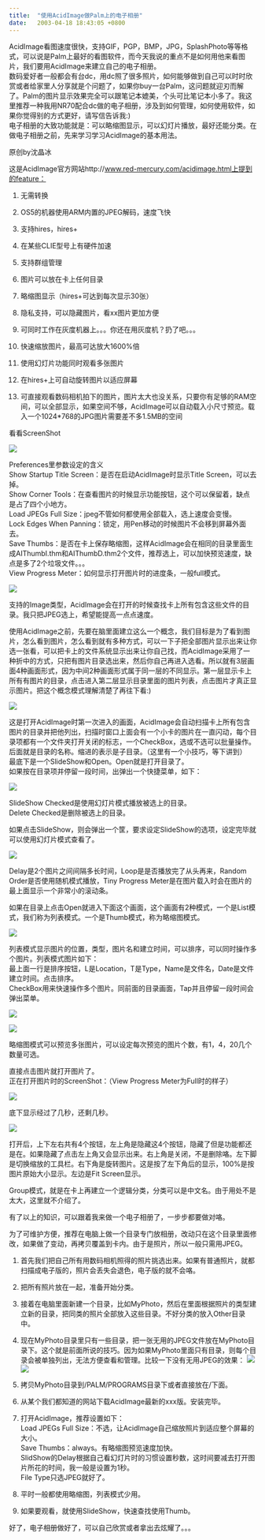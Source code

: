 ```yaml
---
title:  "使用AcidImage做Palm上的电子相册"
date:   2003-04-18 18:43:05 +0800
---
```


AcidImage看图速度很快，支持GIF，PGP，BMP，JPG，SplashPhoto等等格式，可以说是Palm上最好的看图软件，而今天我说的重点不是如何用他来看图片，我们要用AcidImage来建立自己的电子相册。  
数码爱好者一般都会有台dc，用dc照了很多照片，如何能够做到自己可以时时欣赏或者给家里人分享就是个问题了，如果你buy一台Palm，这问题就迎刃而解了。Palm的图片显示效果完全可以跟笔记本媲美，个头可比笔记本小多了。我这里推荐一种我用NR70配合dc做的电子相册，涉及到如何管理，如何使用软件，如果你觉得别的方式更好，请写信告诉我:)  
电子相册的大致功能就是：可以略缩图显示，可以幻灯片播放，最好还能分类。在做电子相册之前，先来学习学习AcidImage的基本用法。  

原创by沈晶冰  

这是AcidImage官方网站http://www.red-mercury.com/acidimage.html上提到的feature：  

  1. 无需转换  

  2. OS5的机器使用ARM内置的JPEG解码，速度飞快  

  3. 支持hires，hires+  

  4. 在某些CLIE型号上有硬件加速  

  5. 支持群组管理  

  6. 图片可以放在卡上任何目录  

  7. 略缩图显示（hires+可达到每次显示30张）  

  8. 隐私支持，可以隐藏图片，看xx图片更加方便  

  9. 可同时工作在灰度机器上。。。你还在用灰度机？扔了吧。。。  

  10. 快速缩放图片，最高可达放大1600%倍  

  11. 使用幻灯片功能同时观看多张图片  

  12. 在hires+上可自动旋转图片以适应屏幕  

  13. 可直接观看数码相机拍下的图片，图片太大也没关系，只要你有足够的RAM空间，可以全部显示，如果空间不够，AcidImage可以自动载入小尺寸预览。载入一个1024*768的JPG图片需要差不多1.5MB的空间  

看看ScreenShot  

![](/images/2011/acidimage/pref.gif)  

Preferences里参数设定的含义  
Show Startup Title Screen：是否在启动AcidImage时显示Title Screen，可以去掉。  
Show Corner Tools：在查看图片的时候显示功能按钮，这个可以保留着，缺点是占了四个小地方。  
Load JPEGs Full Size：jpeg不管如何都使用全部载入，选上速度会变慢。  
Lock Edges When Panning：锁定，用Pen移动的时候图片不会移到屏幕外面去。  
Save Thumbs：是否在卡上保存略缩图，这样AcidImage会在相同的目录里面生成AIThumbI.thm和AIThumbD.thm2个文件，推荐选上，可以加快预览速度，缺点是多了2个垃圾文件。。。  
View Progress Meter：如何显示打开图片时的进度条，一般full模式。  

![](/images/2011/acidimage/imgtype.gif)  

支持的Image类型，AcidImage会在打开的时候查找卡上所有包含这些文件的目录。我只把JPEG选上，希望能提高一点点速度。  

使用AcidImage之前，先要在脑里面建立这么一个概念，我们目标是为了看到图片，怎么看到图片，怎么看到就有多种方式，可以一下子把全部图片显示出来让你选一张看，可以把卡上的文件系统显示出来让你自己找，而AcidImage采用了一种折中的方式，只把有图片目录选出来，然后你自己再进入选看。所以就有3层画面4种画面形式，因为中间2种画面形式属于同一层的不同显示。第一层显示卡上所有有图片的目录，点击进入第二层显示目录里面的图片列表，点击图片才真正显示图片。把这个概念模式理解清楚了再往下看:)  

![](/images/2011/acidimage/level1.gif)  

这是打开AcidImage时第一次进入的画面，AcidImage会自动扫描卡上所有包含图片的目录并把他列出，扫描时窗口上面会有一个小卡的图片在一直闪动，每个目录项都有一个文件夹打开关闭的标志，一个CheckBox，选或不选可以批量操作。后面就是目录的名称。缩进的表示是子目录。（这里有一个小技巧，等下讲到）  
最底下是一个SlideShow和Open。Open就是打开目录了。  
如果按在目录项并停留一段时间，出弹出一个快捷菜单，如下：  

![](/images/2011/acidimage/tap.gif)  

SlideShow Checked是使用幻灯片模式播放被选上的目录。  
Delete Checked是删除被选上的目录。  

如果点击SlideShow，则会弹出一个筐，要求设定SlideShow的选项，设定完毕就可以使用幻灯片模式查看了。  

![](/images/2011/acidimage/slidepref.gif)  

Delay是2个图片之间间隔多长时间，Loop是是否播放完了从头再来，Random Order是否使用随机模式播放，Tiny Progress Meter是在图片载入时会在图片的最上面显示一个非常小的滚动条。  

如果在目录上点击Open就进入下面这个画面，这个画面有2种模式，一个是List模式，我们称为列表模式。一个是Thumb模式，称为略缩图模式。  

![](/images/2011/acidimage/level2list.gif)  

列表模式显示图片的位置，类型，图片名和建立时间，可以排序，可以同时操作多个图片。列表模式图片如下：  
最上面一行是排序按钮，L是Location，T是Type，Name是文件名，Date是文件建立时间。点击排序。  
CheckBox用来快速操作多个图片。同前面的目录画面，Tap并且停留一段时间会弹出菜单。  

![](/images/2011/acidimage/tap2.gif)  

![](/images/2011/acidimage/level2thumb.gif)  

略缩图模式可以预览多张图片，可以设定每次预览的图片个数，有1，4，20几个数量可选。  

直接点击图片就打开图片了。  
正在打开图片时的ScreenShot：（View Progress Meter为Full时的样子）  

![](/images/2011/acidimage/open.gif)  

底下显示经过了几秒，还剩几秒。  

![](/images/2011/acidimage/view.gif)  

打开后，上下左右共有4个按钮，左上角是隐藏这4个按钮，隐藏了但是功能都还是在。如果隐藏了点击左上角又会显示出来。右上角是关闭，不是删除咯。左下脚是切换缩放的工具栏。右下角是旋转图片。这是按了左下角后的显示，100%是按图片原始大小显示。左边是Fit Screen显示。  

Group模式，就是在卡上再建立一个逻辑分类，分类可以是中文名。由于用处不是太大，这里就不介绍了。  

有了以上的知识，可以跟着我来做一个电子相册了，一步步都要做对咯。  

为了可维护方便，推荐在电脑上做一个目录专门放相册，改动只在这个目录里面修改，如果做了变动，再拷贝覆盖到卡内。由于是照片，所以一般只需用JPEG。  

  1. 首先我们把自己所有用数码相机照得的照片挑选出来。如果有普通照片，就都扫描成电子版的，照片会丢失会退色，电子版的就不会咯。  

  2. 把所有照片放在一起，准备开始分类。  

  3. 接着在电脑里面新建一个目录，比如MyPhoto，然后在里面根据照片的类型建立新的目录，把同类的照片全部放入这些目录。不好分类的放入Other目录中。  

  4. 现在MyPhoto目录里只有一些目录，把一张无用的JPEG文件放在MyPhoto目录下。这个就是前面所说的技巧。因为如果MyPhoto里面只有目录，则每个目录会被单独列出，无法方便查看和管理。比较一下没有无用JPEG的效果：  ![](/images/2011/acidimage/skill1.gif)  ![](/images/2011/acidimage/skill2.gif)  

  5. 拷贝MyPhoto目录到/PALM/PROGRAMS目录下或者直接放在/下面。  

  6. 从某个我们都知道的网站下载AcidImage最新的xxx版。安装完毕。  

  7. 打开AcidImage，推荐设置如下：  
Load JPEGs Full Size：不选，让AcidImage自己缩放照片到适应整个屏幕的大小。  
Save Thumbs：always。有略缩图预览速度加快。  
SlidShow的Delay根据自己看幻灯片时的习惯设置秒数，这时间要减去打开图片所花的时间，我一般是设置为1秒。  
File Type只选JPEG就好了。  

  8. 平时一般都使用略缩图，列表模式少用。  

  9. 如果要观看，就使用SlideShow，快速查找使用Thumb。  

好了，电子相册做好了，可以自己欣赏或者拿出去炫耀了。。。  

